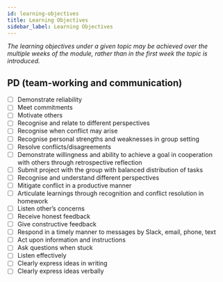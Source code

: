 ```yaml
---
id: learning-objectives
title: Learning Objectives
sidebar_label: Learning Objectives
---
```


_The learning objectives under a given topic may be achieved over the multiple weeks of the module, rather than in the first week the topic is introduced._

## PD (team-working and communication)
- [ ] Demonstrate reliability
- [ ] Meet commitments
- [ ] Motivate others 
- [ ] Recognise and relate to different perspectives 
- [ ] Recognise when conflict may arise 
- [ ] Recognise personal strengths and weaknesses in group setting
- [ ] Resolve conflicts/disagreements
- [ ] Demonstrate willingness and ability to achieve a goal in cooperation with others through retrospective reflection 
- [ ] Submit project with the group with balanced distribution of tasks
- [ ] Recognise and understand different perspectives
- [ ] Mitigate conflict in a productive manner 
- [ ] Articulate learnings through recognition and conflict resolution in homework
- [ ] Listen other’s concerns
- [ ] Receive honest feedback
- [ ] Give constructive feedback
- [ ] Respond in a timely manner to messages by Slack, email, phone, text
- [ ] Act upon information and instructions
- [ ] Ask questions when stuck
- [ ] Listen effectively
- [ ] Clearly express ideas in writing
- [ ] Clearly express ideas verbally